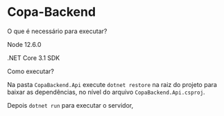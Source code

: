 # Copa-Backend

O que é necessário para executar?

Node 12.6.0

.NET Core 3.1 SDK

Como executar?

Na pasta `CopaBackend.Api` execute `dotnet restore` na raiz do projeto para baixar as dependências, no nível do arquivo `CopaBackend.Api.csproj`.

Depois `dotnet run` para executar o servidor,

